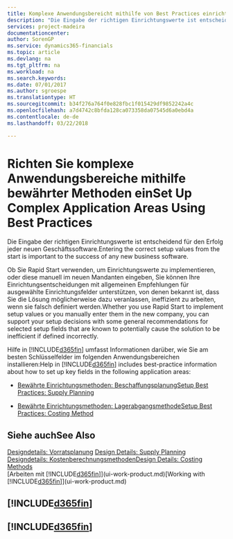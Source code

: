 ```yaml
---
title: Komplexe Anwendungsbereicht mithilfe von Best Practices einrichten | Microsoft Docs
description: "Die Eingabe der richtigen Einrichtungswerte ist entscheidend für den Erfolg jeder neuen Geschäftssoftware."
services: project-madeira
documentationcenter: 
author: SorenGP
ms.service: dynamics365-financials
ms.topic: article
ms.devlang: na
ms.tgt_pltfrm: na
ms.workload: na
ms.search.keywords: 
ms.date: 07/01/2017
ms.author: sgroespe
ms.translationtype: HT
ms.sourcegitcommit: b34f276a764f0e828fbc1f015429df9852242a4c
ms.openlocfilehash: a7d4742c8bfda128ca073358da07545d6a0ebd4a
ms.contentlocale: de-de
ms.lasthandoff: 03/22/2018

---
```

# <a name="set-up-complex-application-areas-using-best-practices"></a><span data-ttu-id="f0967-103">Richten Sie komplexe Anwendungsbereiche mithilfe bewährter Methoden ein</span><span class="sxs-lookup"><span data-stu-id="f0967-103">Set Up Complex Application Areas Using Best Practices</span></span>
<span data-ttu-id="f0967-104">Die Eingabe der richtigen Einrichtungswerte ist entscheidend für den Erfolg jeder neuen Geschäftssoftware.</span><span class="sxs-lookup"><span data-stu-id="f0967-104">Entering the correct setup values from the start is important to the success of any new business software.</span></span>  

 <span data-ttu-id="f0967-105">Ob Sie Rapid Start  verwenden, um Einrichtungswerte zu implementieren, oder diese manuell im neuen Mandanten eingeben, Sie können Ihre Einrichtungsentscheidungen mit allgemeinen Empfehlungen für ausgewählte Einrichtungsfelder unterstützen, von denen bekannt ist, dass Sie die Lösung möglicherweise dazu veranlassen, ineffizient zu arbeiten, wenn sie falsch definiert werden.</span><span class="sxs-lookup"><span data-stu-id="f0967-105">Whether you use Rapid Start to implement setup values or you manually enter them in the new company, you can support your setup decisions with some general recommendations for selected setup fields that are known to potentially cause the solution to be inefficient if defined incorrectly.</span></span>  

 <span data-ttu-id="f0967-106">Hilfe in [!INCLUDE[d365fin](includes/d365fin_md.md)] umfasst Informationen darüber, wie Sie am besten Schlüsselfelder im folgenden Anwendungsbereichen installieren:</span><span class="sxs-lookup"><span data-stu-id="f0967-106">Help in [!INCLUDE[d365fin](includes/d365fin_md.md)] includes best-practice information about how to set up key fields in the following application areas:</span></span>  

-   [<span data-ttu-id="f0967-107">Bewährte Einrichtungsmethoden: Beschaffungsplanung</span><span class="sxs-lookup"><span data-stu-id="f0967-107">Setup Best Practices: Supply Planning</span></span>](setup-best-practices-supply-planning.md)  

-   [<span data-ttu-id="f0967-108">Bewährte Einrichtungsmethoden: Lagerabgangsmethode</span><span class="sxs-lookup"><span data-stu-id="f0967-108">Setup Best Practices: Costing Method</span></span>](setup-best-practices-costing-method.md)  

## <a name="see-also"></a><span data-ttu-id="f0967-109">Siehe auch</span><span class="sxs-lookup"><span data-stu-id="f0967-109">See Also</span></span>  
<span data-ttu-id="f0967-110">[Designdetails: Vorratsplanung](design-details-supply-planning.md) </span><span class="sxs-lookup"><span data-stu-id="f0967-110">[Design Details: Supply Planning](design-details-supply-planning.md) </span></span>  
[<span data-ttu-id="f0967-111">Designdetails: Kostenberechnungsmethoden</span><span class="sxs-lookup"><span data-stu-id="f0967-111">Design Details: Costing Methods</span></span>](design-details-costing-methods.md)  
<span data-ttu-id="f0967-112">[Arbeiten mit [!INCLUDE[d365fin](includes/d365fin_md.md)]](ui-work-product.md)</span><span class="sxs-lookup"><span data-stu-id="f0967-112">[Working with [!INCLUDE[d365fin](includes/d365fin_md.md)]](ui-work-product.md)</span></span>

## [!INCLUDE[d365fin](includes/free_trial_md.md)]  
## [!INCLUDE[d365fin](includes/training_link_md.md)]

